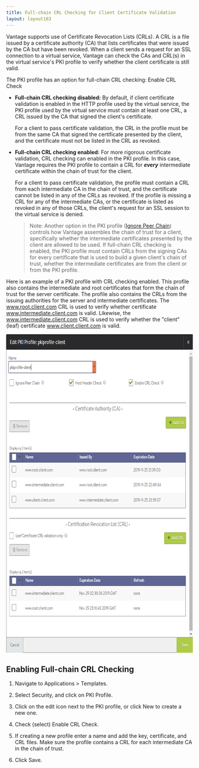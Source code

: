 ```yaml
---
title: Full-chain CRL Checking for Client Certificate Validation
layout: layout163
---
```

Vantage supports use of Certificate Revocation Lists (CRLs). A CRL is a file issued by a certificate authority (CA) that lists certificates that were issued by the CA but have been revoked. When a client sends a request for an SSL connection to a virtual service, Vantage can check the CAs and CRL(s) in the virtual service's PKI profile to verify whether the client certificate is still valid.

The PKI profile has an option for full-chain CRL checking: Enable CRL Check

* **Full-chain CRL checking disabled:** By default, if client certificate validation is enabled in the HTTP profile used by the virtual service, the PKI profile used by the virtual service must contain at least one CRL, a CRL issued by the CA that signed the client's certificate.  
    
    For a client to pass certificate validation, the CRL in the profile must be from the same CA that signed the certificate presented by the client, and the certificate must not be listed in the CRL as revoked.
    
* **Full-chain CRL checking enabled:** For more rigorous certificate validation, CRL checking can enabled in the PKI profile. In this case, Vantage requires the PKI profile to contain a CRL for ***every*** intermediate certificate within the chain of trust for the client.  
    
    For a client to pass certificate validation, the profile must contain a CRL from each intermediate CA in the chain of trust, and the certificate cannot be listed in any of the CRLs as revoked. If the profile is missing a CRL for any of the intermediate CAs, or the certificate is listed as revoked in any of those CRLs, the client's request for an SSL session to the virtual service is denied.
    
    > Note: Another option in the PKI profile (<a href="{% vpath %}/configuration-guide/templates/security/">Ignore Peer Chain</a>) controls how Vantage assembles the chain of trust for a client, specifically whether the intermediate certificates presented by the client are allowed to be used. If full-chain CRL checking is enabled, the PKI profile must contain CRLs from the signing CAs for every certificate that is used to build a given client's chain of trust, whether the intermediate certificates are from the client or from the PKI profile.
 

Here is an example of a PKI profile with CRL checking enabled. This profile also contains the intermediate and root certificates that form the chain of trust for the server certificate. The profile also contains the CRLs from the issuing authorities for the server and intermediate certificates. The www.root.client.com CRL is used to verify whether certificate www.intermediate.client.com is valid. Likewise, the www.intermediate.client.com CRL is used to verify whether the "client" (leaf) certificate www.client.client.com is valid.

<a href="img/CRL2.png"><img src="img/CRL2.png" alt="CRL2" width="765" height="858" class="alignnone size-full wp-image-6306"></a>

## Enabling Full-chain CRL Checking

<ol> 
 <li> <p>Navigate to Applications &gt; Templates.</p> </li> 
 <li> <p>Select Security, and click on PKI Profile.</p> </li> 
 <li> <p>Click on the edit icon next to the PKI profile, or click New to create a new one.</p> </li> 
 <li> <p>Check (select) Enable CRL Check.</p> </li> 
 <li> <p>If creating a new profile enter a name and add the key, certificate, and CRL files. Make sure the profile contains a CRL for each intermediate CA in the chain of trust.</p> </li> 
 <li> <p>Click Save.</p> </li> 
</ol> 
